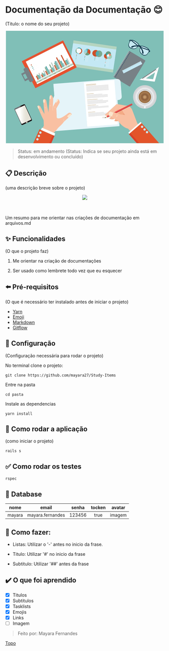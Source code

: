 <a id=top></a>
# Documentação da Documentação :blush:
(Titulo: o nome do seu projeto)

<p align="center"> <img src="https://github.com/mayara27/Study-Items/blob/main/images/doc.jpg" width="500px;"> </p>
  
>Status: em andamento
(Status: Indica se seu projeto ainda está em desenvolvimento ou concluído)

## :clipboard: Descrição
(uma descrição breve sobre o projeto)

<p align="center"> <img src="https://media3.giphy.com/media/jUwpNzg9IcyrK/giphy.gif?cid=82a1493bpeaw6wgit9m7hbnm3t5ndccg7meimjyeqwz1w7t5&rid=giphy.gif" width="500px;"> </p>



<br>
<p> Um  resumo para me orientar nas criações de documentação em arquivos.md </p>

## :sparkles: Funcionalidades
(O que o projeto faz)

1. Me orientar na criação de documentações

2. Ser usado como lembrete todo vez que eu esquecer

## :arrow_left: Pré-requisitos
(O que é necessário ter instalado antes de iniciar o projeto)

- [Yarn](https://classic.yarnpkg.com/en/docs/install/#debian-stable)
- [Emoji](https://gist.github.com/rxaviers/7360908)
- [Markdown](https://guides.github.com/features/mastering-markdown/)
- [Gitflow](GitFlow.md)

## :wrench: Configuração
(Configuração necessária para rodar o projeto)

No terminal clone o projeto:

```
git clone https://github.com/mayara27/Study-Items
```
Entre na pasta

```
cd pasta
```
Instale as dependencias

```
yarn install
```

## :eyes: Como rodar a aplicação
(como iniciar o projeto)

```
rails s
```

## :white_check_mark: Como rodar os testes

```
rspec
```

## :small_blue_diamond: Database

|  nome  | email           |senha    | tocken | avatar   |
|:--------:|:-----------------:|:---------:|:--------:|:----------:|
|mayara  |mayara.fernandes |123456   |  true  |  imagem  |


## :hammer: Como fazer:

- Listas: Utilizar o '-' antes no inicio da frase.

- Titulo: Utilizar '#' no inicio da frase

- Subtitulo: Utilizar '##' antes da frase


## :heavy_check_mark: O que foi aprendido

- [x] Titulos
- [x] Subtitulos
- [x] Tasklists
- [x] Emojis 
- [x] Links
- [ ] Imagem

>Feito por: Mayara Fernandes

[Topo](#top)
